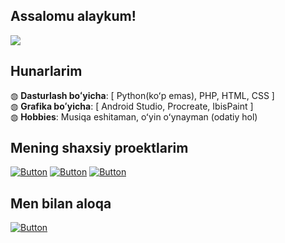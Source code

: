 ## Assalomu alaykum!
<img src="https://i.gifer.com/DpZq.gif">

## Hunarlarim
◍ <b>Dasturlash boʻyicha</b>: [ Python(koʻp emas), PHP, HTML, CSS ]<br>
◍ <b>Grafika boʻyicha</b>: [ Android Studio, Procreate, IbisPaint ]<br>
◍ <b>Hobbies</b>: Musiqa eshitaman, oʻyin oʻynayman (odatiy hol)<br>

## Mening shaxsiy proektlarim
[![Button](https://badgen.net/badge/UMod/UMod-Userbot/green?icon=telegram&label)](https://t.me/umodules)
[![Button](https://badgen.net/badge/Soso/Soso-Userbot/green?icon=telegram&label)](https://github.com/Netuzb/sosi)
[![Button](https://badgen.net/badge/XueArts/XueArts/red?icon=slack&label)](https://t.me/xueart)


## Men bilan aloqa
[![Button](https://badgen.net/badge/Telegram/Telegram/blue?icon=telegram&label)](https://t.me/json1c)

